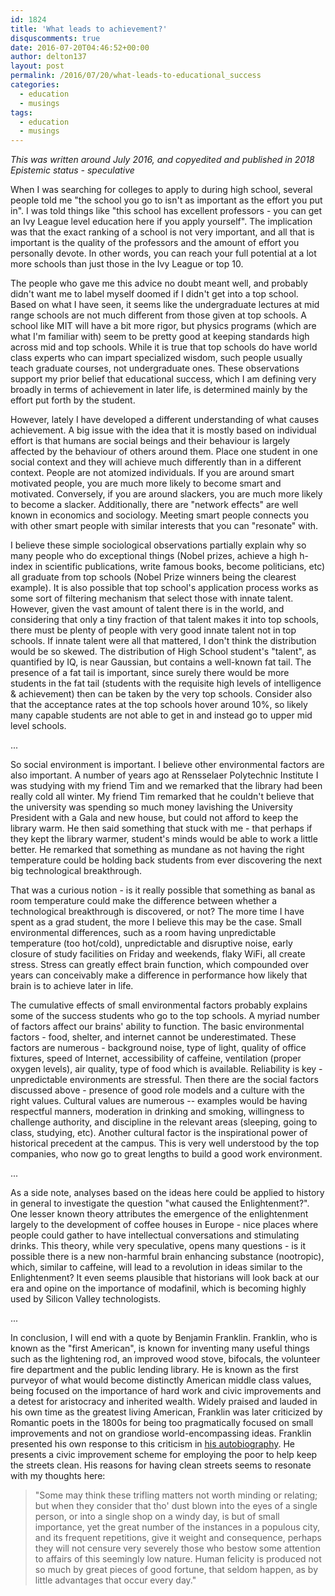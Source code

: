 ```yaml
---
id: 1824
title: 'What leads to achievement?'
disquscomments: true
date: 2016-07-20T04:46:52+00:00
author: delton137
layout: post
permalink: /2016/07/20/what-leads-to-educational_success
categories:
  - education
  - musings
tags:
  - education
  - musings
---
```


*This was written around July 2016, and copyedited and published in 2018* <br>
*Epistemic status - speculative*

When I was searching for colleges to apply to during high school, several people told me "the school you go to isn't as important as the effort you put in". I was told things like "this school has excellent professors - you can get an Ivy League level education here if you apply yourself". The implication was that the exact ranking of a school is not very important, and all that is important is the quality of the professors and the amount of effort you personally devote. In other words, you can reach your full potential at a lot more schools than just those in the Ivy League or top 10.

The people who gave me this advice no doubt meant well, and probably didn't want me to label myself doomed if I didn't get into a top school. Based on what I have seen, it seems like the undergraduate lectures at mid range schools are not much different from those given at top schools. A school like MIT will have a bit more rigor, but physics programs (which are what I'm familiar with) seem to be pretty good at keeping standards high across mid and top schools. While it is true that top schools do have world class experts who can impart specialized wisdom, such people usually teach graduate courses, not undergraduate ones. These observations support my prior belief that educational success, which I am defining very broadly in terms of achievement in later life, is determined mainly by the effort put forth by the student.

However, lately I have developed a different understanding of what causes achievement. A big issue with the idea that it is mostly based on individual effort is that humans are social beings and their behaviour is largely affected by the behaviour of others around them. Place one student in one social context and they will achieve much differently than in a different context. People are not atomized individuals. If you are around smart motivated people, you are much more likely to become smart and motivated. Conversely, if you are around slackers, you are much more likely to become a slacker. Additionally, there are "network effects" are well known in economics and sociology. Meeting smart people connects you with other smart people with similar interests that you can "resonate" with.

I believe these simple sociological observations partially explain why so many people who do exceptional things (Nobel prizes, achieve a high h-index in scientific publications, write famous books, become politicians, etc) all graduate from top schools (Nobel Prize winners being the clearest example). It is also possible that top school's application process works as some sort of filtering mechanism that select those with innate talent. However, given the vast amount of talent there is in the world, and considering that only a tiny fraction of that talent makes it into top schools, there must be plenty of people with very good innate talent not in top schools. If innate talent were all that mattered, I don't think the distribution would be so skewed. The distribution of High School student's "talent", as quantified by IQ, is near Gaussian, but contains a well-known fat tail. The presence of a fat tail is important, since surely there would be more students in the fat tail (students with the requisite high levels of intelligence & achievement) then can be taken by the very top schools. Consider also that the acceptance rates at the top schools hover around 10%, so likely many capable students are not able to get in and instead go to upper mid level schools.

...

So social environment is important. I believe other environmental factors are also important. A number of years ago at Rensselaer Polytechnic Institute I was studying with my friend Tim and we remarked that the library had been really cold all winter. My friend Tim remarked that he couldn't believe that the university was spending so much money lavishing the University President with a Gala and new house, but could not afford to keep the library warm. He then said something that stuck with me - that perhaps if they kept the library warmer, student's minds would be able to work a little better. He remarked that something as mundane as not having the right temperature could be holding back students from ever discovering the next big technological breakthrough.

That was a curious notion - is it really possible that something as banal as room temperature could make the difference between whether a technological breakthrough is discovered, or not? The more time I have spent as a grad student, the more I believe this may be the case. Small environmental differences, such as a room having unpredictable temperature (too hot/cold), unpredictable and disruptive noise, early closure of study facilities on Friday and weekends, flaky WiFi, all create stress. Stress can greatly effect brain function, which compounded over years can conceivably make a difference in performance how likely that brain is to achieve later in life.

The cumulative effects of small environmental factors probably explains some of the success students who go to the top schools. A myriad number of factors affect our brains' ability to function.  The basic environmental factors - food, shelter, and internet cannot be underestimated. These factors are numerous - background noise, type of light, quality of office fixtures, speed of Internet, accessibility of caffeine, ventilation (proper oxygen levels), air quality, type of food which is available. Reliability is key - unpredictable environments are stressful. Then there are the social factors discussed above - presence of good role models and a culture with the right values. Cultural values are numerous -- examples would be having respectful manners, moderation in drinking and smoking, willingness to challenge authority, and discipline in the relevant areas (sleeping, going to class, studying, etc). Another cultural factor is the inspirational power of historical precedent at the campus. This is very well understood by the top companies, who now go to great lengths to build a good work environment.

...

As a side note, analyses based on the ideas here could be applied to history in general to investigate the question "what caused the Enlightenment?". One lesser known theory attributes the emergence of the enlightenment largely to the development of coffee houses in Europe - nice places where people could gather to have intellectual conversations and stimulating drinks. This theory, while very speculative, opens many questions - is it possible there is a new non-harmful brain enhancing substance (nootropic), which, similar to caffeine, will lead to a revolution in ideas similar to the Enlightenment? It even seems plausible that historians will look back at our era and opine on the importance of modafinil, which is becoming highly used by Silicon Valley technologists.

...

In conclusion, I will end with a quote by Benjamin Franklin. Franklin, who is known as the "first American", is known for inventing many useful things such as the lightening rod, an improved wood stove, bifocals, the volunteer fire department and the public lending library. He is known as the first purveyor of what would become distinctly American middle class values, being focused on the importance of hard work and civic improvements and a detest for aristocracy and inherited wealth. Widely praised and lauded in his own time as the greatest living American, Franklin was later criticized by Romantic poets in the 1800s for being too pragmatically focused on small improvements and not on grandiose world-encompassing ideas. Franklin presented his own response to this criticism in [his autobiography](http://www.ushistory.org/franklin/autobiography/page61.htm). He presents a civic improvement scheme for employing the poor to help keep the streets clean. His reasons for having clean streets seems to resonate with my thoughts here:

> "Some may think these trifling matters not worth minding or relating; but when they consider that tho' dust blown into the eyes of a single person, or into a single shop on a windy day, is but of small importance, yet the great number of the instances in a populous city, and its frequent repetitions, give it weight and consequence, perhaps they will not censure very severely those who bestow some attention to affairs of this seemingly low nature. Human felicity is produced not so much by great pieces of good fortune, that seldom happen, as by little advantages that occur every day."
